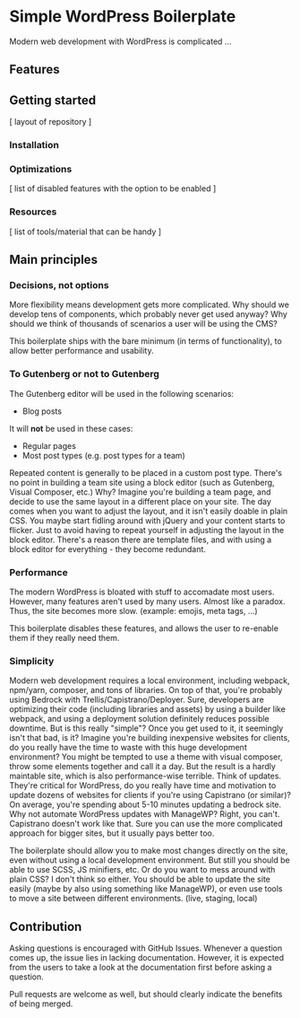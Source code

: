 # Simple WordPress Boilerplate
Modern web development with WordPress is complicated ...

## Features

## Getting started

[ layout of repository ]

### Installation

### Optimizations

[ list of disabled features with the option to be enabled ]

### Resources

[ list of tools/material that can be handy ]

## Main principles

### Decisions, not options

More flexibility means development gets more complicated. Why should we develop tens of components, which probably never get used anyway? Why should we think of thousands of scenarios a user will be using the CMS?

This boilerplate ships with the bare minimum (in terms of functionality), to allow better performance and usability.

### To Gutenberg or not to Gutenberg

The Gutenberg editor will be used in the following scenarios:

- Blog posts

It will **not** be used in these cases:

- Regular pages
- Most post types (e.g. post types for a team)

Repeated content is generally to be placed in a custom post type. There's no point in building a team site using a block editor (such as Gutenberg, Visual Composer, etc.)
Why? Imagine you're building a team page, and decide to use the same layout in a different place on your site. The day comes when you want to adjust the layout, and it isn't easily doable in plain CSS. You maybe start fidling around with jQuery and your content starts to flicker. Just to avoid having to repeat yourself in adjusting the layout in the block editor. There's a reason there are template files, and with using a block editor for everything - they become redundant.

### Performance

The modern WordPress is bloated with stuff to accomadate most users. However, many features aren't used by many users. Almost like a paradox. Thus, the site becomes more slow. (example: emojis, meta tags, ...)

This boilerplate disables these features, and allows the user to re-enable them if they really need them.

### Simplicity

Modern web development requires a local environment, including webpack, npm/yarn, composer, and tons of libraries. On top of that, you're probably using Bedrock with Trellis/Capistrano/Deployer. Sure, developers are optimizing their code (including libraries and assets) by using a builder like webpack, and using a deployment solution definitely reduces possible downtime. But is this really "simple"? Once you get used to it, it seemingly isn't that bad, is it? Imagine you're building inexpensive websites for clients, do you really have the time to waste with this huge development environment? You might be tempted to use a theme with visual composer, throw some elements together and call it a day. But the result is a hardly maintable site, which is also performance-wise terrible.
Think of updates. They're critical for WordPress, do you really have time and motivation to update dozens of websites for clients if you're using Capistrano (or similar)? On average, you're spending about 5-10 minutes updating a bedrock site. Why not automate WordPress updates with ManageWP? Right, you can't. Capistrano doesn't work like that.
Sure you can use the more complicated approach for bigger sites, but it usually pays better too.

The boilerplate should allow you to make most changes directly on the site, even without using a local development environment. But still you should be able to use SCSS, JS minifiers, etc. Or do you want to mess around with plain CSS? I don't think so either. You should be able to update the site easily (maybe by also using something like ManageWP), or even use tools to move a site between different environments. (live, staging, local)

## Contribution

Asking questions is encouraged with GitHub Issues. Whenever a question comes up, the issue lies in lacking documentation. However, it is expected from the users to take a look at the documentation first before asking a question.

Pull requests are welcome as well, but should clearly indicate the benefits of being merged.
